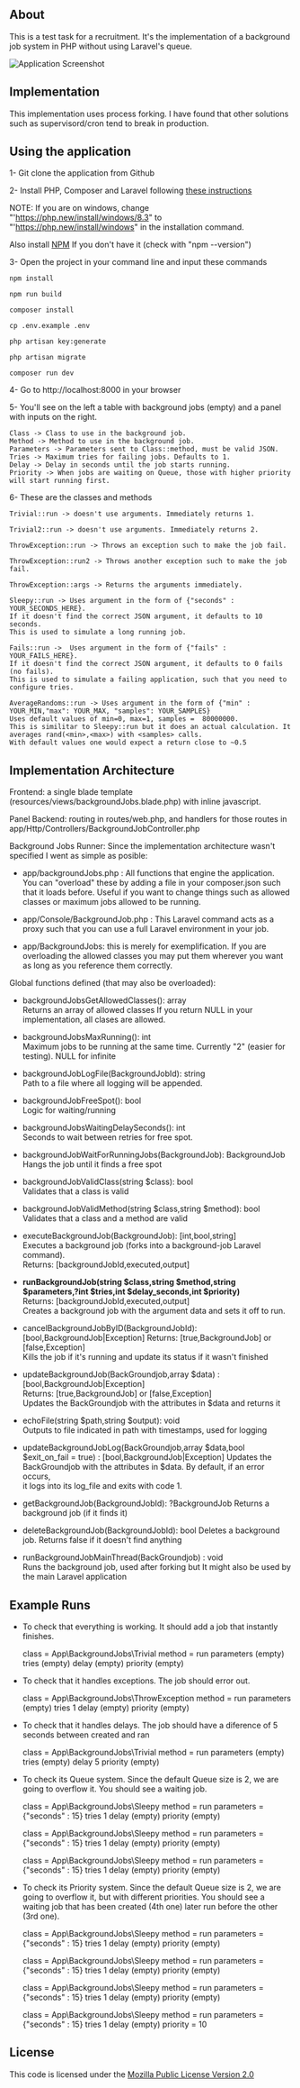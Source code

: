 ## About

This is a test task for a recruitment. It's the implementation of a background job system in PHP without using Laravel's queue.

![Application Screenshot](Screenshot_uncache.png)

## Implementation

This implementation uses process forking. I have found that other solutions such as supervisord/cron tend to break in production.

## Using the application

1- Git clone the application from Github

2- Install PHP, Composer and Laravel following [these instructions](https://laravel.com/docs/11.x#installing-php)  
    
  NOTE: If you are on windows, change "'https://php.new/install/windows/8.3" to "'https://php.new/install/windows" in the installation command.  
  
  Also install [NPM](https://www.npmjs.com/) If you don't have it (check with "npm --version")

3- Open the project in your command line and input these commands

    npm install

    npm run build

    composer install

    cp .env.example .env

    php artisan key:generate

    php artisan migrate

    composer run dev

4- Go to http://localhost:8000 in your browser

5- You'll see on the left a table with background jobs (empty) and a panel with inputs on the right. 

    Class -> Class to use in the background job.
    Method -> Method to use in the background job.
    Parameters -> Parameters sent to Class::method, must be valid JSON.
    Tries -> Maximum tries for failing jobs. Defaults to 1.  
    Delay -> Delay in seconds until the job starts running.
    Priority -> When jobs are waiting on Queue, those with higher priority will start running first.

6- These are the classes and methods

    Trivial::run -> doesn't use arguments. Immediately returns 1.

    Trivial2::run -> doesn't use arguments. Immediately returns 2.

    ThrowException::run -> Throws an exception such to make the job fail. 

    ThrowException::run2 -> Throws another exception such to make the job fail.

    ThrowException::args -> Returns the arguments immediately.

    Sleepy::run -> Uses argument in the form of {"seconds" : YOUR_SECONDS_HERE}.  
    If it doesn't find the correct JSON argument, it defaults to 10 seconds.
    This is used to simulate a long running job.

    Fails::run ->  Uses argument in the form of {"fails" : YOUR_FAILS_HERE}.
    If it doesn't find the correct JSON argument, it defaults to 0 fails (no fails).
    This is used to simulate a failing application, such that you need to configure tries.

    AverageRandoms::run -> Uses argument in the form of {"min" : YOUR_MIN,"max": YOUR_MAX, "samples": YOUR_SAMPLES}
    Uses default values of min=0, max=1, samples =  80000000.
    This is similitar to Sleepy::run but it does an actual calculation. It averages rand(<min>,<max>) with <samples> calls.
    With default values one would expect a return close to ~0.5

## Implementation Architecture
Frontend: a single blade template (resources/views/backgroundJobs.blade.php) with inline javascript.

Panel Backend: routing in routes/web.php, and handlers for those routes in app/Http/Controllers/BackgroundJobController.php

Background Jobs Runner: Since the implementation architecture wasn't specified I went as simple as posible:
  - app/backgroundJobs.php : All functions that engine the application.  
  You can "overload" these by adding a file in your composer.json such that it loads before.
  Useful if you want to change things such as allowed classes or maximum jobs allowed to be running.

  - app/Console/BackgroundJob.php : This Laravel command acts as a proxy such that you can use a full Laravel environment in your job.

  - app/BackgroundJobs: this is merely for exemplification. If you are overloading the allowed classes you may put them wherever you want as long as you reference them correctly.  

Global functions defined (that may also be overloaded):

  - backgroundJobsGetAllowedClasses(): array  
    Returns an array of allowed classes
    If you return NULL in your implementation, all clases are allowed.

  - backgroundJobsMaxRunning(): int  
    Maximum jobs to be running at the same time. Currently "2" (easier for testing). NULL for infinite

  - backgroundJobLogFile(BackgroundJobId): string  
    Path to a file where all logging will be appended.

  - backgroundJobFreeSpot(): bool  
    Logic for waiting/running

  - backgroundJobsWaitingDelaySeconds(): int  
    Seconds to wait between retries for free spot.

  - backgroundJobWaitForRunningJobs(BackgroundJob): BackgroundJob  
    Hangs the job until it finds a free spot

  - backgroundJobValidClass(string $class): bool  
    Validates that a class is valid

  - backgroundJobValidMethod(string $class,string $method): bool  
    Validates that a class and a method are valid

  - executeBackgroundJob(BackgroundJob): [int,bool,string]  
    Executes a background job (forks into a background-job Laravel command).  
    Returns: [backgroundJobId,executed,output]

  - **runBackgroundJob(string $class,string $method,string $parameters,?int $tries,int $delay_seconds,int $priority)**  
    Returns: [backgroundJobId,executed,output]  
    Creates a background job with the argument data and sets it off to run.

  - cancelBackgroundJobByID(BackgroundJobId): [bool,BackgroundJob|Exception]
    Returns: [true,BackgroundJob] or [false,Exception]  
    Kills the job if it's running and update its status if it wasn't finished

  - updateBackgroundJob(BackGroundjob,array $data) : [bool,BackgroundJob|Exception]  
    Returns: [true,BackgroundJob] or [false,Exception]  
    Updates the BackGroundjob with the attributes in $data and returns it

  - echoFile(string $path,string $output): void  
    Outputs to file indicated in path with timestamps, used for logging

  - updateBackgroundJobLog(BackGroundjob,array $data,bool $exit_on_fail = true) : [bool,BackgroundJob|Exception] 
    Updates the BackGroundjob with the attributes in $data. By default, if an error occurs,  
    it logs into its log_file and exits with code 1.
  
  - getBackgroundJob(BackgroundJobId): ?BackgroundJob
    Returns a background job (if it finds it)

  - deleteBackgroundJob(BackgroundJobId): bool
    Deletes a background job. Returns false if it doesn't find anything

  - runBackgroundJobMainThread(BackGroundjob) : void  
    Runs the background job, used after forking but It might also be used by the main Laravel application

## Example Runs

- To check that everything is working. It should add a job that instantly finishes.

    class = App\BackgroundJobs\Trivial
    method = run
    parameters (empty)
    tries (empty)
    delay (empty)
    priority (empty)

- To check that it handles exceptions. The job should error out.

    class = App\BackgroundJobs\ThrowException
    method = run
    parameters (empty)
    tries 1
    delay (empty)
    priority (empty)

- To check that it handles delays. The job should have a diference of 5 seconds between created and ran 

    class = App\BackgroundJobs\Trivial
    method = run
    parameters (empty)
    tries (empty)
    delay 5
    priority (empty)

- To check its Queue system. Since the default Queue size is 2, we are going to overflow it.
  You should see a waiting job.

    class = App\BackgroundJobs\Sleepy
    method = run
    parameters = {"seconds" : 15}
    tries 1
    delay (empty)
    priority (empty)

    class = App\BackgroundJobs\Sleepy
    method = run
    parameters = {"seconds" : 15}
    tries 1
    delay (empty)
    priority (empty)

    class = App\BackgroundJobs\Sleepy
    method = run
    parameters = {"seconds" : 15}
    tries 1
    delay (empty)
    priority (empty)

- To check its Priority system. Since the default Queue size is 2, we are going to overflow it, but with different priorities.
  You should see a waiting job that has been created (4th one) later run before the other (3rd one).

    class = App\BackgroundJobs\Sleepy
    method = run
    parameters = {"seconds" : 15}
    tries 1
    delay (empty)
    priority (empty)

    class = App\BackgroundJobs\Sleepy
    method = run
    parameters = {"seconds" : 15}
    tries 1
    delay (empty)
    priority (empty)

    class = App\BackgroundJobs\Sleepy
    method = run
    parameters = {"seconds" : 15}
    tries 1
    delay (empty)
    priority (empty)

    class = App\BackgroundJobs\Sleepy
    method = run
    parameters = {"seconds" : 15}
    tries 1
    delay (empty)
    priority = 10


## License
  This code is licensed under the [Mozilla Public License Version 2.0](https://www.mozilla.org/media/MPL/2.0/index.f75d2927d3c1.txt)
